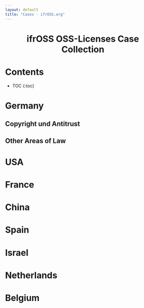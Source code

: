 ```yaml
---
layout: default
title: "Cases - ifrOSS.org"
---
```


<!---

New cases can be added using the following template:

| **Bezeichnung** | - |
|:---:|:---:|
| **Parteien** | - |
| **Thema** | - |
| **Links** | [🇬🇧]() |

Emojis for the links can be copied from https://emojipedia.org

--->

<h1 style="text-align: center;">ifrOSS OSS-Licenses Case Collection</h1>
<h1>Contents</h1>

* TOC
{:toc}

# Germany

## Copyright und Antitrust

## Other Areas of Law

# USA

# France

# China

# Spain

# Israel

# Netherlands

# Belgium
